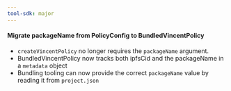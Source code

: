 ```yaml
---
tool-sdk: major
---
```


#### Migrate packageName from PolicyConfig to BundledVincentPolicy

- `createVincentPolicy` no longer requires the `packageName` argument.
- BundledVincentPolicy now tracks both ipfsCid and the packageName in a `metadata` object
- Bundling tooling can now provide the correct `packageName` value by reading it from `project.json`
